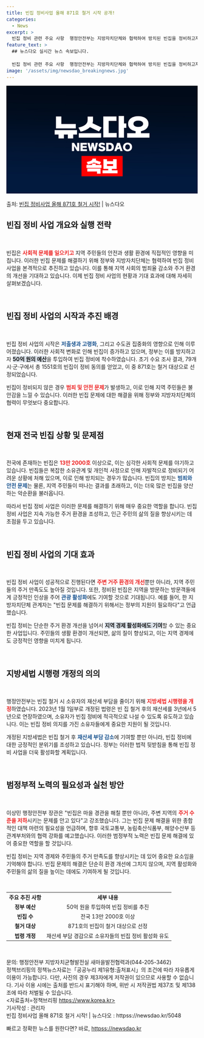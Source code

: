 ```yaml
---
title: 빈집 정비사업 올해 871호 철거 시작 공개!
categories:
  - News
excerpt: >
  빈집 정비 관련 주요 사항  행정안전부는 지방자치단체와 협력하여 방치된 빈집을 정비하고자 정부 예산 50억 …
feature_text: >
  ## 뉴스다오 실시간 뉴스 속보입니다.

  빈집 정비 관련 주요 사항  행정안전부는 지방자치단체와 협력하여 방치된 빈집을 정비하고자 정부 예산 50억 …
image: '/assets/img/newsdao_breakingnews.jpg'
---
```


![뉴스다오 속보](/assets/img/newsdao_breakingnews.jpg)

<p>출처: <a href="httpss://newsdao.kr/5048" rel="dofollow">빈집 정비사업 올해 871호 철거 시작!</a> | 뉴스다오</p>

<h2 data-ke-size="size26">빈집 정비 사업 개요와 실행 전략</h2>

<p data-ke-size="size16">&nbsp;</p>

빈집은 <b><span style="color: #ee2323;">사회적 문제를 일으키고</span></b> 지역 주민들의 안전과 생활 환경에 직접적인 영향을 미칩니다. 이러한 빈집 문제를 해결하기 위해 정부와 지방자치단체는 협력하여 빈집 정비 사업을 본격적으로 추진하고 있습니다. 이를 통해 지역 사회의 범죄율 감소와 주거 환경의 개선을 기대하고 있습니다. 이제 빈집 정비 사업의 현황과 기대 효과에 대해 자세히 살펴보겠습니다.

<p data-ke-size="size16">&nbsp;</p>

<h2 data-ke-size="size26">빈집 정비 사업의 시작과 추진 배경</h2>

<p data-ke-size="size16">&nbsp;</p>

빈집 정비 사업의 시작은 <b><span style="color: #1a5490;">저출생과 고령화</span></b>, 그리고 수도권 집중화의 영향으로 인해 이루어졌습니다. 이러한 사회적 변화로 인해 빈집이 증가하고 있으며, 정부는 이를 방지하고자 <b><span style="background-color: #21538527;">50억 원의 예산</span></b>을 투입하여 빈집 정비에 착수하였습니다. 초기 수요 조사 결과, 79개 시·군·구에서 총 1551호의 빈집이 정비 동의를 얻었고, 이 중 871호는 철거 대상으로 선정되었습니다.

빈집이 정비되지 않은 경우 <b><span style="color: #ee2323;">범죄 및 안전 문제</span></b>가 발생하고, 이로 인해 지역 주민들은 불안감을 느낄 수 있습니다. 이러한 빈집 문제에 대한 해결을 위해 정부와 지방자치단체의 협력이 무엇보다 중요합니다.

<p data-ke-size="size16">&nbsp;</p>

<h2 data-ke-size="size26">현재 전국 빈집 상황 및 문제점</h2>

<p data-ke-size="size16">&nbsp;</p>

전국에 존재하는 빈집은 <b><span style="color: #ee2323;">13만 2000호</span></b> 이상으로, 이는 심각한 사회적 문제를 야기하고 있습니다. 빈집들은 복잡한 소유관계 및 개인적 사정으로 인해 자발적으로 정비되기 어려운 상황에 처해 있으며, 이로 인해 방치되는 경우가 많습니다. 빈집의 방치는 <b><span style="color: #1a5490;">범죄와 안전 문제</span></b>는 물론, 지역 주민들이 떠나는 결과를 초래하고, 이는 더욱 많은 빈집을 양산하는 악순환을 불러옵니다.

따라서 빈집 정비 사업은 이러한 문제를 해결하기 위해 매우 중요한 역할을 합니다. 빈집 정비 사업은 지속 가능한 주거 환경을 조성하고, 인근 주민의 삶의 질을 향상시키는 데 초점을 두고 있습니다.

<p data-ke-size="size16">&nbsp;</p>

<h2 data-ke-size="size26">빈집 정비 사업의 기대 효과</h2>

<p data-ke-size="size16">&nbsp;</p>

빈집 정비 사업이 성공적으로 진행된다면 <b><span style="color: #ee2323;">주변 거주 환경의 개선</span></b>뿐만 아니라, 지역 주민들의 주거 만족도도 높아질 것입니다. 또한, 정비된 빈집은 지역을 방문하는 방문객들에게 긍정적인 인상을 주어 <b><span style="color: #1a5490;">관광 활성화</span></b>에도 기여할 것으로 기대됩니다. 예를 들어, 한 지방자치단체 관계자는 "빈집 문제를 해결하기 위해서는 정부의 지원이 필요하다"고 언급했습니다.

빈집 정비는 단순한 주거 환경 개선을 넘어서 <b><span style="background-color: #21538527;">지역 경제 활성화에도 기여</span></b>할 수 있는 중요한 사업입니다. 주민들의 생활 환경이 개선되면, 삶의 질이 향상되고, 이는 지역 경제에도 긍정적인 영향을 미치게 됩니다.

<p data-ke-size="size16">&nbsp;</p>

<h2 data-ke-size="size26">지방세법 시행령 개정의 의의</h2>

<p data-ke-size="size16">&nbsp;</p>

행정안전부는 빈집 철거 시 소유자의 재산세 부담을 줄이기 위해 <b><span style="color: #ee2323;">지방세법 시행령을 개정</span></b>하였습니다. 2023년 1월 1일부로 개정된 법령은 빈 집 철거 후의 재산세를 3년에서 5년으로 연장하였으며, 소유자가 빈집 정비에 적극적으로 나설 수 있도록 유도하고 있습니다. 이는 빈집 정비 의지를 가진 소유자들에게 중요한 지원이 될 것입니다.

개정된 지방세법은 빈집 철거 후 <b><span style="color: #1a5490;">재산세 부담 감소</span></b>에 기여할 뿐만 아니라, 빈집 정비에 대한 긍정적인 분위기를 조성하고 있습니다. 정부는 이러한 법적 뒷받침을 통해 빈집 정비 사업을 더욱 활성화할 계획입니다.

<p data-ke-size="size16">&nbsp;</p>

<h2 data-ke-size="size26">범정부적 노력의 필요성과 실천 방안</h2>

<p data-ke-size="size16">&nbsp;</p>

이상민 행정안전부 장관은 "빈집은 마을 경관을 해칠 뿐만 아니라, 주변 지역의 <b><span style="color: #ee2323;">주거 수준을 저하</span></b>시키는 문제를 안고 있다"고 강조했습니다. 그는 빈집 문제 해결을 위한 종합적인 대책 마련의 필요성을 언급하며, 향후 국토교통부, 농림축산식품부, 해양수산부 등 관계부처와의 협력 강화를 예고했습니다. 이러한 범정부적 노력은 빈집 문제 해결에 있어 중요한 역할을 할 것입니다.

빈집 정비는 지역 경제와 주민들의 주거 만족도를 향상시키는 데 있어 중요한 요소임을 기억해야 합니다. 빈집 문제의 해결은 단순히 환경 개선에 그치지 않으며, 지역 활성화와 주민들의 삶의 질을 높이는 데에도 기여하게 될 것입니다.

<p data-ke-size="size16">&nbsp;</p>

<Table>
<tr>
<td style="text-align: center; height: 17px;"><b>주요 추진 사항</b></td>
<td style="text-align: center; height: 17px;"><b>세부 내용</b></td>
</tr>
<tr>
<td style="text-align: center; height: 17px;"><b>정부 예산</b></td>
<td style="text-align: center; height: 17px;">50억 원을 투입하여 빈집 정비를 추진</td>
</tr>
<tr>
<td style="text-align: center; height: 17px;"><b>빈집 수</b></td>
<td style="text-align: center; height: 17px;">전국 13만 2000호 이상</td>
</tr>
<tr>
<td style="text-align: center; height: 17px;"><b>철거 대상</b></td>
<td style="text-align: center; height: 17px;">871호의 빈집이 철거 대상으로 선정</td>
</tr>
<tr>
<td style="text-align: center; height: 17px;"><b>법령 개정</b></td>
<td style="text-align: center; height: 17px;">재산세 부담 경감으로 소유자들의 빈집 정비 활성화 유도</td>
</tr>
</Table>

<p data-ke-size="size16">&nbsp;</p>

문의: 행정안전부 지방자치균형발전실 새마을발전협력과(044-205-3462)  
정책브리핑의 정책뉴스자료는「공공누리 제1유형:출처표시」의 조건에 따라 자유롭게 이용이 가능합니다. 다만, 사진의 경우 제3자에게 저작권이 있으므로 사용할 수 없습니다. 기사 이용 시에는 출처를 반드시 표기해야 하며, 위반 시 저작권법 제37조 및 제138조에 따라 처벌될 수 있습니다.  
<자료출처=정책브리핑 https://www.korea.kr>  
기사작성 : 관리자  
빈집 정비사업 올해 871호 철거 시작! | 뉴스다오  : httpss://newsdao.kr/5048 

빠르고 정확한 뉴스를 원한다면? 바로, <a href="httpss://newsdao.kr" rel="dofollow">httpss://newsdao.kr</a>


